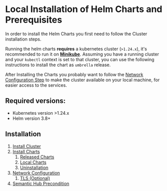 # Local Installation of Helm Charts and Prerequisites

In order to install the Helm Charts you first need to follow the Cluster installation steps.

Running the helm charts **requires** a kubernetes cluster (`>1.24.x`), it's recommended to run it on [**Minikube**](https://minikube.sigs.k8s.io/docs/start/).
Assuming you have a running cluster and your `kubectl` context is set to that cluster, you can use the following instructions to install the chart as `umbrella` release.

After Installing the Charts you probably want to follow the [Network Configuration Step](network/README.md) to make the cluster available on your local machine, for easier access to the services.

## Required versions: 

* Kubernetes version >1.24.x
* Helm version 3.8+

## Installation

1. [Install Cluster](cluster/README.md)
2. [Install Charts](chart-installation/README.md)
   1. [Released Charts](chart-installation/released-chart.md)
   2. [Local Charts](chart-installation/local-repository.md)
   3. [Uninstallation](chart-installation/uninstallation.md)
3. [Network Configuration](network/README.md)
   1. [TLS (Optional)](network/tls.md)
4. [Semantic Hub Precondition](semantic-hub/README.md)